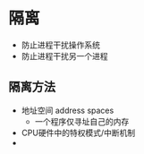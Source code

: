 # 隔离

- 防止进程干扰操作系统
- 防止进程干扰另一个进程







## 隔离方法

- 地址空间 address spaces
  - 一个程序仅寻址自己的内存
- CPU硬件中的特权模式/中断机制
- 